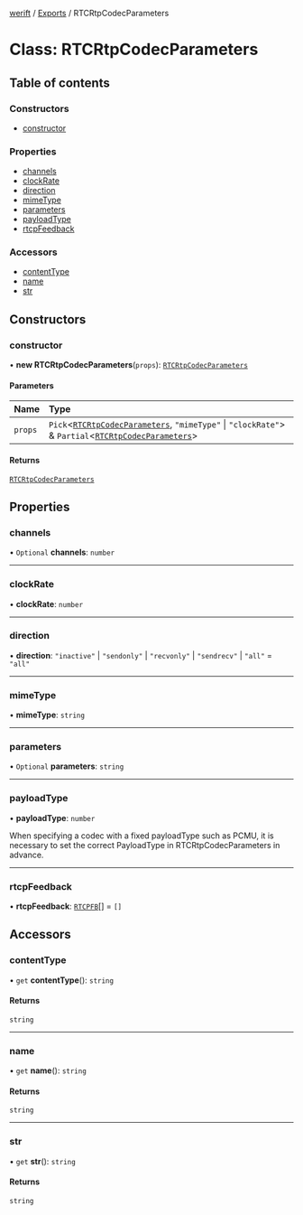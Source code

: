 [werift](../README.md) / [Exports](../modules.md) / RTCRtpCodecParameters

# Class: RTCRtpCodecParameters

## Table of contents

### Constructors

- [constructor](RTCRtpCodecParameters.md#constructor)

### Properties

- [channels](RTCRtpCodecParameters.md#channels)
- [clockRate](RTCRtpCodecParameters.md#clockrate)
- [direction](RTCRtpCodecParameters.md#direction)
- [mimeType](RTCRtpCodecParameters.md#mimetype)
- [parameters](RTCRtpCodecParameters.md#parameters)
- [payloadType](RTCRtpCodecParameters.md#payloadtype)
- [rtcpFeedback](RTCRtpCodecParameters.md#rtcpfeedback)

### Accessors

- [contentType](RTCRtpCodecParameters.md#contenttype)
- [name](RTCRtpCodecParameters.md#name)
- [str](RTCRtpCodecParameters.md#str)

## Constructors

### constructor

• **new RTCRtpCodecParameters**(`props`): [`RTCRtpCodecParameters`](RTCRtpCodecParameters.md)

#### Parameters

| Name | Type |
| :------ | :------ |
| `props` | `Pick`\<[`RTCRtpCodecParameters`](RTCRtpCodecParameters.md), ``"mimeType"`` \| ``"clockRate"``\> & `Partial`\<[`RTCRtpCodecParameters`](RTCRtpCodecParameters.md)\> |

#### Returns

[`RTCRtpCodecParameters`](RTCRtpCodecParameters.md)

## Properties

### channels

• `Optional` **channels**: `number`

___

### clockRate

• **clockRate**: `number`

___

### direction

• **direction**: ``"inactive"`` \| ``"sendonly"`` \| ``"recvonly"`` \| ``"sendrecv"`` \| ``"all"`` = `"all"`

___

### mimeType

• **mimeType**: `string`

___

### parameters

• `Optional` **parameters**: `string`

___

### payloadType

• **payloadType**: `number`

When specifying a codec with a fixed payloadType such as PCMU,
it is necessary to set the correct PayloadType in RTCRtpCodecParameters in advance.

___

### rtcpFeedback

• **rtcpFeedback**: [`RTCPFB`](../modules.md#rtcpfb)[] = `[]`

## Accessors

### contentType

• `get` **contentType**(): `string`

#### Returns

`string`

___

### name

• `get` **name**(): `string`

#### Returns

`string`

___

### str

• `get` **str**(): `string`

#### Returns

`string`
